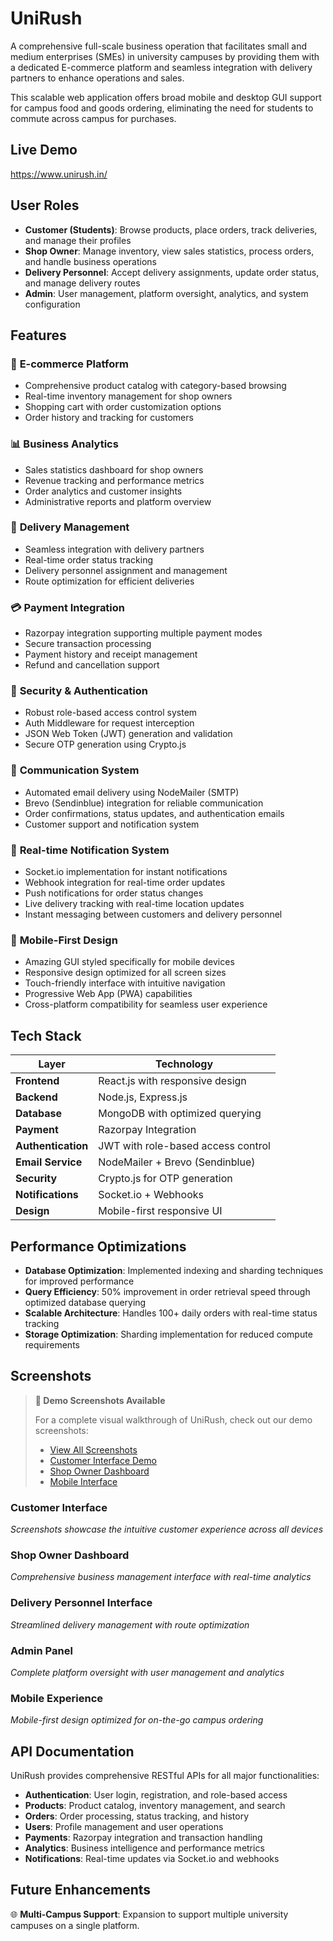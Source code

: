# **UniRush** 
A comprehensive full-scale business operation that facilitates small and medium enterprises (SMEs) in university campuses by providing them with a dedicated E-commerce platform and seamless integration with delivery partners to enhance operations and sales.

This scalable web application offers broad mobile and desktop GUI support for campus food and goods ordering, eliminating the need for students to commute across campus for purchases.

## Live Demo
https://www.unirush.in/

## User Roles

- **Customer (Students)**: Browse products, place orders, track deliveries, and manage their profiles
- **Shop Owner**: Manage inventory, view sales statistics, process orders, and handle business operations
- **Delivery Personnel**: Accept delivery assignments, update order status, and manage delivery routes
- **Admin**: User management, platform oversight, analytics, and system configuration

## Features

### 🛒 **E-commerce Platform**
- Comprehensive product catalog with category-based browsing
- Real-time inventory management for shop owners
- Shopping cart with order customization options
- Order history and tracking for customers

### 📊 **Business Analytics**
- Sales statistics dashboard for shop owners
- Revenue tracking and performance metrics
- Order analytics and customer insights
- Administrative reports and platform overview

### 🚚 **Delivery Management**
- Seamless integration with delivery partners
- Real-time order status tracking
- Delivery personnel assignment and management
- Route optimization for efficient deliveries

### 💳 **Payment Integration**
- Razorpay integration supporting multiple payment modes
- Secure transaction processing
- Payment history and receipt management
- Refund and cancellation support

### 🔐 **Security & Authentication**
- Robust role-based access control system
- Auth Middleware for request interception
- JSON Web Token (JWT) generation and validation
- Secure OTP generation using Crypto.js

### 📧 **Communication System**
- Automated email delivery using NodeMailer (SMTP)
- Brevo (Sendinblue) integration for reliable communication
- Order confirmations, status updates, and authentication emails
- Customer support and notification system

### 🔔 **Real-time Notification System**
- Socket.io implementation for instant notifications
- Webhook integration for real-time order updates
- Push notifications for order status changes
- Live delivery tracking with real-time location updates
- Instant messaging between customers and delivery personnel

### 📱 **Mobile-First Design**
- Amazing GUI styled specifically for mobile devices
- Responsive design optimized for all screen sizes
- Touch-friendly interface with intuitive navigation
- Progressive Web App (PWA) capabilities
- Cross-platform compatibility for seamless user experience

## Tech Stack

| Layer              | Technology                           |
|-------------------|--------------------------------------|
| **Frontend**       | React.js with responsive design      |
| **Backend**        | Node.js, Express.js                 |
| **Database**       | MongoDB with optimized querying     |
| **Payment**        | Razorpay Integration                 |
| **Authentication** | JWT with role-based access control  |
| **Email Service**  | NodeMailer + Brevo (Sendinblue)     |
| **Security**       | Crypto.js for OTP generation        |
| **Notifications**  | Socket.io + Webhooks                |
| **Design**         | Mobile-first responsive UI          |

## Performance Optimizations

- **Database Optimization**: Implemented indexing and sharding techniques for improved performance
- **Query Efficiency**: 50% improvement in order retrieval speed through optimized database querying
- **Scalable Architecture**: Handles 100+ daily orders with real-time status tracking
- **Storage Optimization**: Sharding implementation for reduced compute requirements



## Screenshots

> **📸 Demo Screenshots Available**
> 
> For a complete visual walkthrough of UniRush, check out our demo screenshots:
> - [View All Screenshots](https://your-image-hosting-service.com/unirush-screenshots) 
> - [Customer Interface Demo](https://your-image-hosting-service.com/customer-demo)
> - [Shop Owner Dashboard](https://your-image-hosting-service.com/shop-owner-demo)
> - [Mobile Interface](https://your-image-hosting-service.com/mobile-demo)

### Customer Interface
*Screenshots showcase the intuitive customer experience across all devices*

### Shop Owner Dashboard  
*Comprehensive business management interface with real-time analytics*

### Delivery Personnel Interface
*Streamlined delivery management with route optimization*

### Admin Panel
*Complete platform oversight with user management and analytics*

### Mobile Experience
*Mobile-first design optimized for on-the-go campus ordering*

## API Documentation

UniRush provides comprehensive RESTful APIs for all major functionalities:

- **Authentication**: User login, registration, and role-based access
- **Products**: Product catalog, inventory management, and search
- **Orders**: Order processing, status tracking, and history
- **Users**: Profile management and user operations
- **Payments**: Razorpay integration and transaction handling
- **Analytics**: Business intelligence and performance metrics
- **Notifications**: Real-time updates via Socket.io and webhooks



## Future Enhancements

🌐 **Multi-Campus Support**:
Expansion to support multiple university campuses on a single platform.

